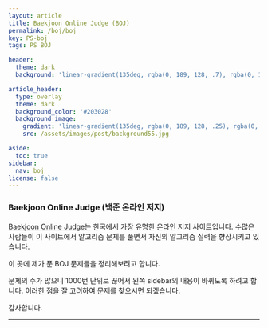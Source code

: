 ```yaml
---
layout: article
title: Baekjoon Online Judge (BOJ)
permalink: /boj/boj
key: PS-boj
tags: PS BOJ

header:
  theme: dark
  background: 'linear-gradient(135deg, rgba(0, 189, 128, .7), rgba(0, 128, 255, .8))'

article_header:
  type: overlay
  theme: dark
  background_color: '#203028'
  background_image:
    gradient: 'linear-gradient(135deg, rgba(0, 189, 128, .25), rgba(0, 128, 255, .3))'
    src: /assets/images/post/background55.jpg

aside:
  toc: true
sidebar:
  nav: boj
license: false
---
```


### Baekjoon Online Judge (백준 온라인 저지)
<!--more-->

[Baekjoon Online Judge](https://boj.kr)는 한국에서 가장 유명한 온라인 저지 사이트입니다.
수많은 사람들이 이 사이트에서 알고리즘 문제를 풀면서 자신의 알고리즘 실력을 향상시키고 있습니다.

이 곳에 제가 푼 BOJ 문제들을 정리해보려고 합니다.

문제의 수가 많으니 1000번 단위로 끊어서 왼쪽 sidebar의 내용이 바뀌도록 하려고 합니다.
이러한 점을 잘 고려하여 문제를 찾으시면 되겠습니다.

감사합니다.

---

